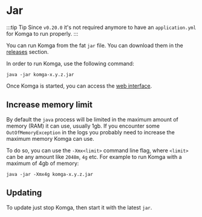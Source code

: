 # Jar

:::tip Tip
Since `v0.20.0` it's not required anymore to have an `application.yml` for Komga to run properly.
:::

You can run Komga from the fat `jar` file. You can download them in the [releases](https://github.com/gotson/komga/releases) section.

In order to run Komga, use the following command:

```shell script
java -jar komga-x.y.z.jar
```

Once Komga is started, you can access the [web interface](/installation/webui).

## Increase memory limit

By default the `java` process will be limited in the maximum amount of memory (RAM) it can use, usually 1gb. If you encounter some `OutOfMemoryException` in the logs you probably need to increase the maximum memory Komga can use.

To do so, you can use the `-Xmx<limit>` command line flag, where `<limit>` can be any amount like `2048m`, `4g` etc. For example to run Komga with a maximum of 4gb of memory:

```shell script
java -jar -Xmx4g komga-x.y.z.jar
```

## Updating

To update just stop Komga, then start it with the latest `jar`.